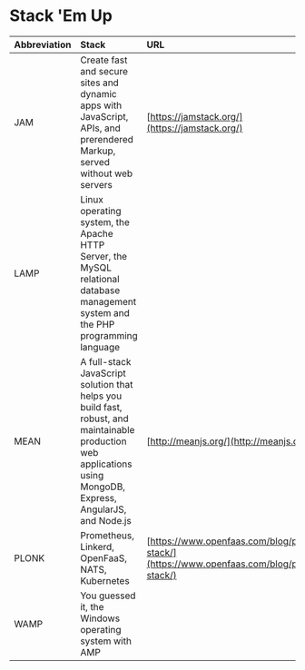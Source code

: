 # Stack 'Em Up

| Abbreviation     | Stack     | URL     |
| :------------- | :------------- |:------------- |
| JAM | Create fast and secure sites and dynamic apps with JavaScript, APIs, and prerendered Markup, served without web servers | [https://jamstack.org/](https://jamstack.org/) |
| LAMP | Linux operating system, the Apache HTTP Server, the MySQL relational database management system and the PHP programming language | |
| MEAN | A full-stack JavaScript solution that helps you build fast, robust, and maintainable production web applications using MongoDB, Express, AngularJS, and Node.js  | [http://meanjs.org/](http://meanjs.org/) |
| PLONK | Prometheus, Linkerd, OpenFaaS, NATS, Kubernetes | [https://www.openfaas.com/blog/plonk-stack/](https://www.openfaas.com/blog/plonk-stack/) |
| WAMP | You guessed it, the Windows operating system with AMP |  |
